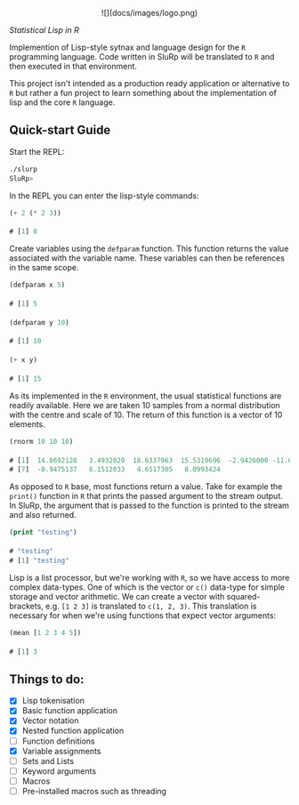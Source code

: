 <p align="center">
![](docs/images/logo.png)

*Statistical Lisp in R*
</p>

Implemention of Lisp-style sytnax and language design for the `R`
programming language. Code written in SluRp will be translated to `R`
and then executed in that environment.

This project isn't intended as a production ready application or
alternative to `R` but rather a fun project to learn something about
the implementation of lisp and the core `R` language.

## Quick-start Guide

Start the REPL:

```bash
./slurp
SluRp>
```

In the REPL you can enter the lisp-style commands:

```lisp
(+ 2 (* 2 3))

# [1] 8
```

Create variables using the `defparam` function. This function returns
the value associated with the variable name. These variables can then
be references in the same scope.

```lisp
(defparam x 5)

# [1] 5

(defparam y 10)

# [1] 10

(+ x y)

# [1] 15
```

As its implemented in the `R` environment, the usual statistical
functions are readily available. Here we are taken 10 samples from a
normal distribution with the centre and scale of 10. The return of
this function is a vector of 10 elements.

```lisp
(rnorm 10 10 10)

# [1]  14.8692128   3.4932029  18.6337963  15.5319696  -2.9426000 -11.6523209
# [7]  -0.9475137   6.1512033   4.6517305   8.0993424
```

As opposed to `R` base, most functions return a value. Take for
example the `print()` function in `R` that prints the passed argument
to the stream output. In SluRp, the argument that is passed to the
function is printed to the stream and also returned.

```lisp
(print "testing")

# "testing"
# [1] "testing"
```

Lisp is a list processor, but we're working with `R`, so we have
access to more complex data-types. One of which is the vector or `c()`
data-type for simple storage and vector arithmetic. We can create a
vector with squared-brackets, e.g. `[1 2 3]` is translated to `c(1, 2,
3)`. This translation is necessary for when we're using functions that
expect vector arguments:

```lisp
(mean [1 2 3 4 5])

# [1] 3
```

## Things to do:

- [X] Lisp tokenisation
- [X] Basic function application
- [X] Vector notation
- [X] Nested function application
- [ ] Function definitions
- [X] Variable assignments
- [ ] Sets and Lists
- [ ] Keyword arguments
- [ ] Macros
- [ ] Pre-installed macros such as threading
